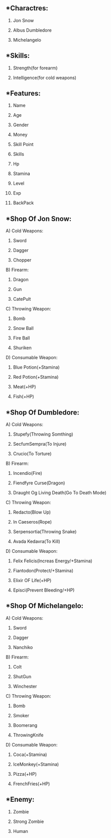 *Charactres:
----------------------------
1) Jon Snow

2) Albus Dumbledore

3) Michelangelo

*Skills:
----------------------------
1) Strength(for forearm)

2) Intelligence(for cold weapons)

*Features:
----------------------------
1) Name

2) Age

3) Gender

4) Money

5) Skill Point

6) Skills

7) Hp

8) Stamina

9) Level

10) Exp

11) BackPack

*Shop Of Jon Snow:
----------------------------
A) Cold Weapons:

1) Sword

2) Dagger 

3) Chopper

B) Firearm:

1) Dragon 

2) Gun 

3) CatePult


C) Throwing Weapon:

1) Bomb
  
2) Snow Ball
  
3) Fire Ball
   
4) Shuriken
 
D) Consumable Weapon:

1) Blue Potion(+Stamina)

2) Red Potion(+Stamina) 

3) Meat(+HP) 

4) Fish(+HP)

*Shop Of Dumbledore:
----------------------------
A) Cold Weapons:

1) Stupefy(Throwing Somthing)

2) SecfumSempra(To Injure)

3) Crucio(To Torture)

B) Firearm:

1) Incendio(Fire) 

2) Fiendfyre Curse(Dragon) 

3) Draught Og Living Death(Go To Death Mode)

C) Throwing Weapon:

1) Redacto(Blow Up)

2) In Caeseros(Rope)

3) Serpensortia(Throwing Snake)

4) Avada Kedavra(To Kill)
 
D) Consumable Weapon:

1) Felix Felicis(Increas Energy/+Stamina)

2) Fiantodon(Protect/+Stamina)
   
3) Elixir OF Life(+HP) 

4) Episci(Prevent Bleeding/+HP)

*Shop Of Michelangelo:
----------------------------
A) Cold Weapons:

1) Sword

2) Dagger

3) Nanchiko

B) Firearm:

1) Colt
  
3) ShutGun
  
4) Winchester

C) Throwing Weapon:

1) Bomb 

2) Smoker

3) Boomerang 

4) ThrowingKnife
 
D) Consumable Weapon:

1) Coca(+Stamina) 

2) IceMonkey(+Stamina)

3) Pizza(+HP) 

4) FrenchFries(+HP)
   
*Enemy:
----------------------------
1) Zombie

2) Strong Zombie

3) Human
